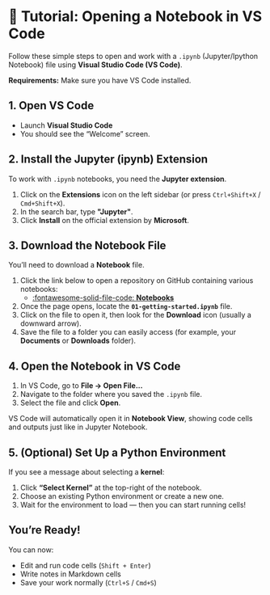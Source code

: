 # 📘 Tutorial: Opening a Notebook in VS Code

Follow these simple steps to open and work with a `.ipynb` (Jupyter/Ipython Notebook) file using **Visual Studio Code (VS Code)**.

**Requirements:** Make sure you have VS Code installed.

## 1. Open VS Code
- Launch **Visual Studio Code**
- You should see the “Welcome” screen.

## 2. Install the Jupyter (ipynb) Extension
To work with `.ipynb` notebooks, you need the **Jupyter extension**.

1. Click on the **Extensions** icon on the left sidebar (or press `Ctrl+Shift+X` / `Cmd+Shift+X`).
2. In the search bar, type **"Jupyter"**.
3. Click **Install** on the official extension by **Microsoft**.

## 3. Download the Notebook File
You’ll need to download a **Notebook** file.

1. Click the link below to open a repository on GitHub containing various notebooks:
    - [:fontawesome-solid-file-code: **Notebooks**](https://github.com/mickaeltemporao/data-analysis-codespace/tree/main/notebooks)
2. Once the page opens, locate the **`01-getting-started.ipynb`** file.
3. Click on the file to open it, then look for the **Download** icon (usually a downward arrow).
4. Save the file to a folder you can easily access (for example, your **Documents** or **Downloads** folder).

## 4. Open the Notebook in VS Code
1. In VS Code, go to **File → Open File...**
2. Navigate to the folder where you saved the `.ipynb` file.
3. Select the file and click **Open**.

VS Code will automatically open it in **Notebook View**, showing code cells and outputs just like in Jupyter Notebook.

## 5. (Optional) Set Up a Python Environment
If you see a message about selecting a **kernel**:

1. Click **“Select Kernel”** at the top-right of the notebook.
2. Choose an existing Python environment or create a new one.
3. Wait for the environment to load — then you can start running cells!

## You’re Ready!
You can now:
- Edit and run code cells (`Shift + Enter`)
- Write notes in Markdown cells
- Save your work normally (`Ctrl+S` / `Cmd+S`)

